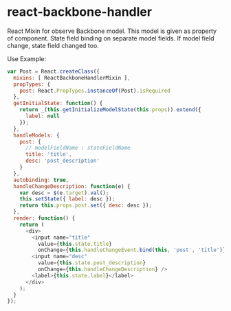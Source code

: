 # react-backbone-handler

React Mixin for observe Backbone model. This model is given as property of component.
State field binding on separate model fields. If model field change, state field changed too.

Use Example:

```js
var Post = React.createClass({
  mixins: [ ReactBackboneHandlerMixin ],
  propTypes: {
    post: React.PropTypes.instanceOf(Post).isRequired
  },
  getInitialState: function() {
    return _(this.getInitializeModelState(this.props)).extend({
      label: null
    });
  },
  handleModels: {
    post: {
      // modelFieldName : stateFieldName
      title: 'title',
      desc: 'post_description'
    }
  },
  autobinding: true,
  handleChangeDescription: function(e) {
    var desc = $(e.target).val();
    this.setState({ label: desc });
    return this.props.post.set({ desc: desc });
  },
  render: function() {
    return (
      <div>
        <input name="title" 
          value={this.state.title} 
          onChange={this.handleChangeEvent.bind(this, 'post', 'title')} />
        <input name="desc" 
          value={this.state.post_description} 
          onChange={this.handleChangeDescription} />
        <label>{this.state.label}</label>
      </div>
    );
  }
});
```